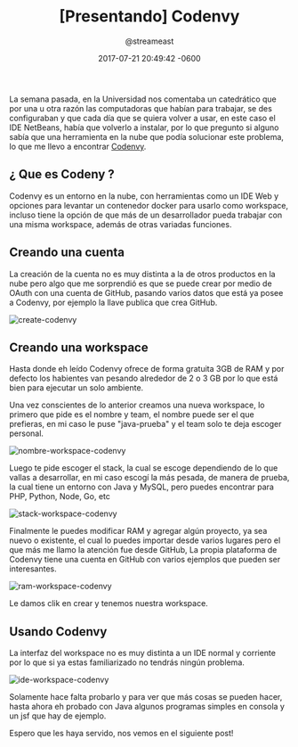 ﻿---
layout: post
title:  "[Presentando] Codenvy"
date:   2017-07-21 20:49:42 -0600
author: "@streameast"
categories: codenvy docker ide nube
comments: yes
---

La semana pasada, en la Universidad nos comentaba un catedrático que por una
u otra razón las computadoras que habían para trabajar, se des configuraban
y que cada día que se quiera volver a usar, en este caso el IDE NetBeans, había
que volverlo a instalar, por lo que pregunto si alguno sabía que una herramienta
en la nube que podía solucionar este problema, lo que me llevo a encontrar
[Codenvy](https://codenvy.com).

## ¿ Que es Codeny ?

Codenvy es un entorno en la nube, con herramientas como un IDE Web y opciones
para levantar un contenedor docker para usarlo como workspace, incluso
tiene la opción de que más de un desarrollador pueda trabajar con una misma
workspace, además de otras variadas funciones.

## Creando una cuenta

La creación de la cuenta no es muy distinta a la de otros productos en la nube
pero algo que me sorprendió es que se puede crear por medio de OAuth con una
cuenta de GitHub, pasando varios datos que está ya posee a Codenvy, por
ejemplo la llave publica que crea GitHub.

![create-codenvy](https://preview.ibb.co/gBsMKk/create_codenvy.png)

## Creando una workspace

Hasta donde eh leído Codenvy ofrece de forma gratuita 3GB de RAM y por defecto
los habientes van pesando alrededor de 2 o 3 GB por lo que está bien para
ejecutar un solo ambiente.

Una vez conscientes de lo anterior creamos una nueva workspace, lo primero que
pide es el nombre y team, el nombre puede ser el que prefieras, en mi caso le
puse "java-prueba" y el team solo te deja escoger personal.

![nombre-workspace-codenvy](https://preview.ibb.co/frGyFQ/nombre_workspace_codenvy.png)

Luego te pide escoger el stack, la cual se escoge dependiendo de lo que vallas
a desarrollar, en mi caso escogí la más pesada, de manera de prueba, la cual
tiene un entorno con Java y MySQL, pero puedes encontrar para PHP, Python,
Node, Go, etc

![stack-workspace-codenvy](https://preview.ibb.co/ccbLUk/stack_workspace_codenvy.png)

Finalmente le puedes modificar RAM y agregar algún proyecto, ya sea nuevo
o existente, el cual lo puedes importar desde varios lugares pero el que
más me llamo la atención fue desde GitHub, La propia plataforma de Codenvy
tiene una cuenta en GitHub con varios ejemplos que pueden ser interesantes.

![ram-workspace-codenvy](https://preview.ibb.co/fLD0Uk/ram_workspace_codenvy.png)

Le damos clik en crear y tenemos nuestra workspace.

## Usando Codenvy

La interfaz del workspace no es muy distinta a un IDE normal y corriente
por lo que si ya estas familiarizado no tendrás ningún problema.

![ide-workspace-codenvy](https://preview.ibb.co/gqK2aQ/ide_workspace_codenvy.png)

Solamente hace falta probarlo y para ver que más cosas se pueden hacer, hasta
ahora eh probado con Java algunos programas simples en consola y un jsf
que hay de ejemplo.

Espero que les haya servido, nos vemos en el siguiente post!

